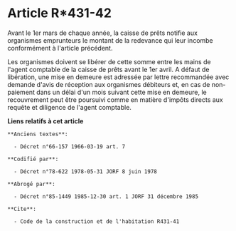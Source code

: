 # Article R*431-42

Avant le 1er mars de chaque année, la caisse de prêts notifie aux organismes emprunteurs le montant de la redevance qui leur
incombe conformément à l'article précédent.

Les organismes doivent se libérer de cette somme entre les mains de l'agent comptable de la caisse de prêts avant le 1er
avril. A défaut de libération, une mise en demeure est adressée par lettre recommandée avec demande d'avis de réception aux
organismes débiteurs et, en cas de non-paiement dans un délai d'un mois suivant cette mise en demeure, le recouvrement peut
être poursuivi comme en matière d'impôts directs aux requête et diligence de l'agent comptable.

**Liens relatifs à cet article**

	**Anciens textes**:

	  - Décret n°66-157 1966-03-19 art. 7

	**Codifié par**:

	  - Décret n°78-622 1978-05-31 JORF 8 juin 1978

	**Abrogé par**:

	  - Décret n°85-1449 1985-12-30 art. 1 JORF 31 décembre 1985

	**Cite**:

	  - Code de la construction et de l'habitation R431-41

